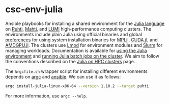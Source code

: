 # csc-env-julia
Ansible playbooks for installing a shared environment for the [Julia language](https://julialang.org/) on [Puhti](https://docs.csc.fi/computing/systems-puhti/), [Mahti](https://docs.csc.fi/computing/systems-mahti/), and [LUMI](https://docs.lumi-supercomputer.eu/) high-performance computing clusters.
The environments include plain Julia using official binaries and global [preferences](https://github.com/JuliaPackaging/Preferences.jl) for using system installation binaries for [MPI.jl](https://github.com/JuliaParallel/MPI.jl), [CUDA.jl](https://github.com/JuliaGPU/CUDA.jl), and [AMDGPU.jl](https://github.com/JuliaGPU/AMDGPU.jl).
The clusters use [Lmod](https://lmod.readthedocs.io/en/latest/) for environment modules and [Slurm](https://slurm.schedmd.com/) for managing workloads.
Documentation is available for [using the Julia environment](https://docs.csc.fi/apps/julia/) and [running Julia batch jobs on the cluster](https://docs.csc.fi/support/tutorials/julia/).
We aim to follow the conventions described on the [Julia on HPC clusters](https://juliahpc.github.io/) page.

The `Argcfile.sh` wrapper script for installing different environments depends on [argc](https://github.com/sigoden/argc) and [ansible](https://github.com/ansible/ansible).
We can use it as follows:

```bash
argc install-julia-linux-x86-64 --version 1.10.2 --target puhti
```

For more information, use `argc --help`.
